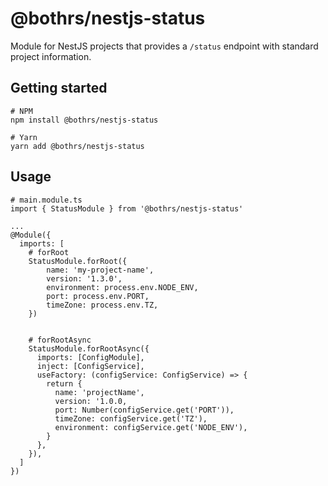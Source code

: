 # @bothrs/nestjs-status

Module for NestJS projects that provides a `/status` endpoint with standard project information.

## Getting started

```
# NPM
npm install @bothrs/nestjs-status

# Yarn
yarn add @bothrs/nestjs-status
```

## Usage

```
# main.module.ts
import { StatusModule } from '@bothrs/nestjs-status'

...
@Module({
  imports: [
    # forRoot
    StatusModule.forRoot({
        name: 'my-project-name',
        version: '1.3.0',
        environment: process.env.NODE_ENV,
        port: process.env.PORT,
        timeZone: process.env.TZ,
    })


    # forRootAsync
    StatusModule.forRootAsync({
      imports: [ConfigModule],
      inject: [ConfigService],
      useFactory: (configService: ConfigService) => {
        return {
          name: 'projectName',
          version: '1.0.0,
          port: Number(configService.get('PORT')),
          timeZone: configService.get('TZ'),
          environment: configService.get('NODE_ENV'),
        }
      },
    }),
  ]
})
```
